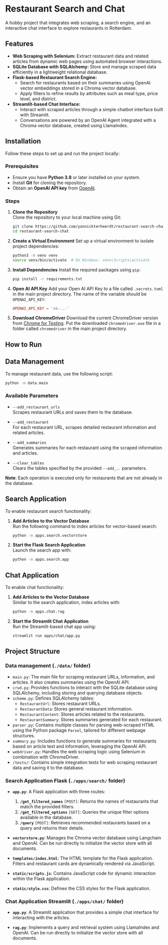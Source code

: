 # **Restaurant Search and Chat**

A hobby project that integrates web scraping, a search engine, and an interactive chat interface to explore restaurants in Rotterdam.

## **Features**

- **Web Scraping with Selenium:** Extract restaurant data and related articles from dynamic web pages using automated browser interactions.
- **SQLite Database with SQLAlchemy:** Store and manage scraped data efficiently in a lightweight relational database.
- **Flask-based Restaurant Search Engine:**
  - Search for restaurants based on their summaries using OpenAI vector embeddings stored in a Chroma vector database.
  - Apply filters to refine results by attributes such as meal type, price level, and district.
- **Streamlit-based Chat Interface:** 
  - Interact with scraped articles through a simple chatbot interface built with Streamlit.
  - Conversations are powered by an OpenAI Agent integrated with a Chroma vector database, created using LlamaIndex.
 
## **Installation**

Follow these steps to set up and run the project locally:

### **Prerequisites**
- Ensure you have **Python 3.8** or later installed on your system.
- Install **Git** for cloning the repository.
- Obtain an **OpenAI API key** from [OpenAI](https://platform.openai.com/signup/).

### **Steps**

1. **Clone the Repository**  
   Clone the repository to your local machine using Git:
   ```bash
   git clone https://github.com/yannickterheerdt/restaurant-search-chat.git
   cd restaurant-search-chat
2. **Create a Virtual Environment**
   Set up a virtual environment to isolate project dependencies:
   ```bash
   python3 -m venv venv
   source venv/bin/activate  # On Windows: venv\Scripts\activate
3. **Install Dependencies**
   Install the required packages using `pip`:
   ```bash
   pip install -r requirements.txt
4. **Open AI API Key**
   Add your Open AI API Key to a file called `.secrets.toml` in the main project directory. The name of the variable should be `OPENAI_API_KEY`:
   ```secrets.toml
   OPENAI_API_KEY = 'sk-...'
5. **Download ChromeDriver**
   Download the current ChromeDriver version from [Chrome for Testing](https://googlechromelabs.github.io/chrome-for-testing/). Put the downloaded `chromedriver.exe` file in a folder called `chromedriver` in the main project directory.

##  **How to Run**

## **Data Management**

To manage restaurant data, use the following script:

```bash
python -m data.main
```

### **Available Parameters**
- `--add_restaurant_urls`  
  Scrapes restaurant URLs and saves them to the database.

- `--add_restaurant`  
  For each restaurant URL, scrapes detailed restaurant information and related articles.

- `--add_summaries`  
  Generates summaries for each restaurant using the scraped information and articles.

- `--clear_tables`  
  Clears the tables specified by the provided `--add_..` parameters.

**Note**: Each operation is executed only for restaurants that are not already in the database.

## **Search Application**

To enable restaurant search functionality:

1. **Add Articles to the Vector Database**  
   Run the following command to index articles for vector-based search:
   ```bash
   python -m apps.search.vectorstore
   ```

2. **Start the Flask Search Application**  
   Launch the search app with:
   ```bash
   python -m apps.search.app
   ```

## **Chat Application**

To enable chat functionality:

1. **Add Articles to the Vector Database**  
   Similar to the search application, index articles with:
   ```bash
   python -m apps.chat.rag
   ```

2. **Start the Streamlit Chat Application**  
   Run the Streamlit-based chat app using:
   ```bash
   streamlit run apps/chat/app.py
   ```


## **Project Structure**

### Data management (`./data/` folder)
- `main.py`: The main file for scraping restaurant URLs, information, and articles. It also creates summaries using the OpenAI API.
- `crud.py`: Provides functions to interact with the SQLite database using SQLAlchemy, including storing and querying database objects.
- `scheme.py`:  Defines SQLAlchemy tables:
   - `RestaurantUrl`: Stores restaurant URLs.
   - `RestaurantData`: Stores general restaurant information.
   - `RestaurantContent`: Stores articles related to the restaurants.
   - `RestaurantSummary`: Stores summaries generated for each restaurant.
- `parser.py`: Contains multiple classes for parsing web-scraped HTML using the Python package `Parsel`, tailored for different webpage structures.
- `summary.py`: Includes functions to generate summaries for restaurants based on article text and information, leveraging the OpenAI API.
- `webdriver.py`: Handles the web scraping logic using Selenium in combination with ChromeDriver.
- `/tests/`: Contains simple integration tests for web scraping restaurant data and saving it to the database.

### **Search Application Flask** (`./apps/search/` folder)

- **`app.py`**: A Flask application with three routes:
  1. **`/get_filtered_names`** `[POST]`: Returns the names of restaurants that match the provided filters.
  2. **`/get_filtered_options`** `[GET]`: Queries the unique filter options available in the database.
  3. **`/query`** `[POST]`: Retrieves recommended restaurants based on a query and returns their details.

- **`vectorstore.py`**: Manages the Chroma vector database using Langchain and OpenAI. Can be run directly to initialize the vector store with all documents.

- **`templates/index.html`**: The HTML template for the Flask application. Filters and restaurant cards are dynamically rendered via JavaScript.

- **`static/scripts.js`**: Contains JavaScript code for dynamic interaction within the Flask application.

- **`static/style.css`**: Defines the CSS styles for the Flask application.


### **Chat Application Streamlit** (`./apps/chat/` folder)

- **`app.py`**: A Streamlit application that provides a simple chat interface for interacting with the articles.

- **`rag.py`**: Implements a query and retrieval system using LlamaIndex and OpenAI. Can be run directly to initialize the vector store with all documents.

